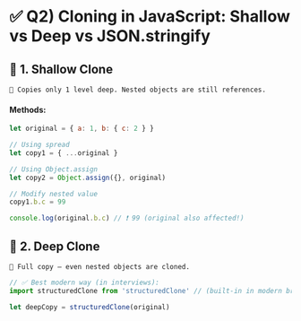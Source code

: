 # ✅ Q2) Cloning in JavaScript: Shallow vs Deep vs JSON.stringify

## 🔹 1. Shallow Clone

`📌 Copies only 1 level deep. Nested objects are still references.`

#### Methods:

```js
let original = { a: 1, b: { c: 2 } }

// Using spread
let copy1 = { ...original }

// Using Object.assign
let copy2 = Object.assign({}, original)

// Modify nested value
copy1.b.c = 99

console.log(original.b.c) // ❗ 99 (original also affected!)
```

## 🔹 2. Deep Clone

`📌 Full copy — even nested objects are cloned.`

```js
// ✅ Best modern way (in interviews):
import structuredClone from 'structuredClone' // (built-in in modern browsers)

let deepCopy = structuredClone(original)
```
